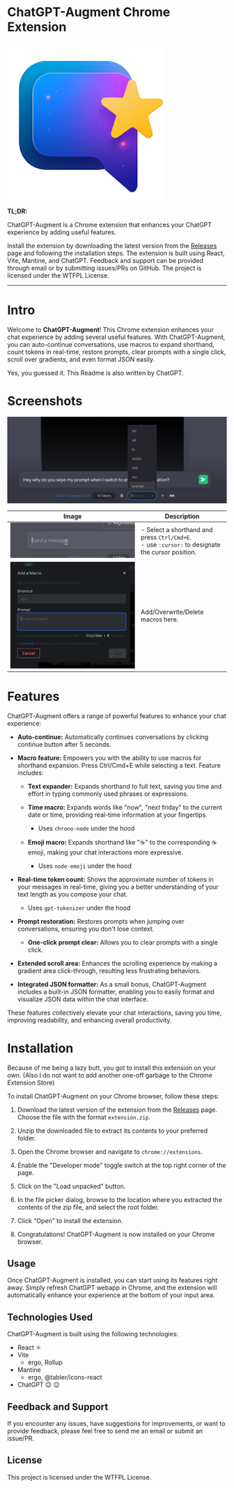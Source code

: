 # ChatGPT-Augment Chrome Extension

![ChatGPT-Augment Logo](img/logo.png)

**TL;DR:**

ChatGPT-Augment is a Chrome extension that enhances your ChatGPT experience by adding useful features.

Install the extension by downloading the latest version from the [Releases](https://github.com/zenyr/chatgpt-augment/releases) page and following the installation steps. The extension is built using React, Vite, Mantine, and ChatGPT. Feedback and support can be provided through email or by submitting issues/PRs on GitHub. The project is licensed under the WTFPL License.

---

# Intro

Welcome to **ChatGPT-Augment**! This Chrome extension enhances your chat experience by adding several useful features. With ChatGPT-Augment, you can auto-continue conversations, use macros to expand shorthand, count tokens in real-time, restore prompts, clear prompts with a single click, scroll over gradients, and even format JSON easily.

Yes, you guessed it. This Readme is also written by ChatGPT.

# Screenshots

![Main screenshot](img/main.png)

| Image                                  | Description                                                                                           |
| -------------------------------------- | ----------------------------------------------------------------------------------------------------- |
| ![Text expander](img/expander.gif)     | - Select a shorthand and press `Ctrl/Cmd+E`. <br/> - use `:cursor:` to designate the cursor position. |
| ![Add a macro modal](img/addmodal.png) | Add/Overwrite/Delete macros here.                                                                     |

# Features

ChatGPT-Augment offers a range of powerful features to enhance your chat experience:

- **Auto-continue:** Automatically continues conversations by clicking continue button after 5 seconds.

- **Macro feature:** Empowers you with the ability to use macros for shorthand expansion. Press <key>Ctrl/Cmd+E</key> while selecting a text. Feature includes:

  - **Text expander:** Expands shorthand to full text, saving you time and effort in typing commonly used phrases or expressions.

  - **Time macro:** Expands words like "now", "next friday" to the current date or time, providing real-time information at your fingertips.

    - Uses `chrono-node` under the hood

  - **Emoji macro:** Expands shorthand like ":coffee:" to the corresponding ☕️ emoji, making your chat interactions more expressive.

    - Uses `node-emoji` under the hood

- **Real-time token count:** Shows the approximate number of tokens in your messages in real-time, giving you a better understanding of your text length as you compose your chat.

  - Uses `gpt-tokenizer` under the hood

- **Prompt restoration:** Restores prompts when jumping over conversations, ensuring you don't lose context.

  - **One-click prompt clear:** Allows you to clear prompts with a single click.

- **Extended scroll area:** Enhances the scrolling experience by making a gradient area click-through, resulting less frustrating behaviors.

- **Integrated JSON formatter:** As a small bonus, ChatGPT-Augment includes a built-in JSON formatter, enabling you to easily format and visualize JSON data within the chat interface.

These features collectively elevate your chat interactions, saving you time, improving readability, and enhancing overall productivity.

# Installation

Because of me being a lazy butt, you got to install this extension on your own. (Also I do not want to add another one-off garbage to the Chrome Extension Store)

To install ChatGPT-Augment on your Chrome browser, follow these steps:

1. Download the latest version of the extension from the [Releases](https://github.com/zenyr/chatgpt-augment/releases) page. Choose the file with the format `extension.zip`.

2. Unzip the downloaded file to extract its contents to your preferred folder.

3. Open the Chrome browser and navigate to `chrome://extensions`.

4. Enable the "Developer mode" toggle switch at the top right corner of the page.

5. Click on the "Load unpacked" button.

6. In the file picker dialog, browse to the location where you extracted the contents of the zip file, and select the root folder.

7. Click "Open" to install the extension.

8. Congratulations! ChatGPT-Augment is now installed on your Chrome browser.

## Usage

Once ChatGPT-Augment is installed, you can start using its features right away. Simply refresh ChatGPT webapp in Chrome, and the extension will automatically enhance your experience at the bottom of your input area.

## Technologies Used

ChatGPT-Augment is built using the following technologies:

- React ⚛
- Vite
  - ergo, Rollup
- Mantine
  - ergo, @tabler/icons-react
- ChatGPT :wink: :wink:

## Feedback and Support

If you encounter any issues, have suggestions for improvements, or want to provide feedback, please feel free to send me an email or submit an issue/PR.

## License

This project is licensed under the WTFPL License.
